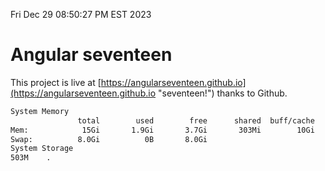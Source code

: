 Fri Dec 29 08:50:27 PM EST 2023

# Angular seventeen


This project is live at [https://angularseventeen.github.io](https://angularseventeen.github.io "seventeen!") thanks to Github.

```bash
System Memory
               total        used        free      shared  buff/cache   available
Mem:            15Gi       1.9Gi       3.7Gi       303Mi        10Gi        13Gi
Swap:          8.0Gi          0B       8.0Gi
System Storage
503M	.
